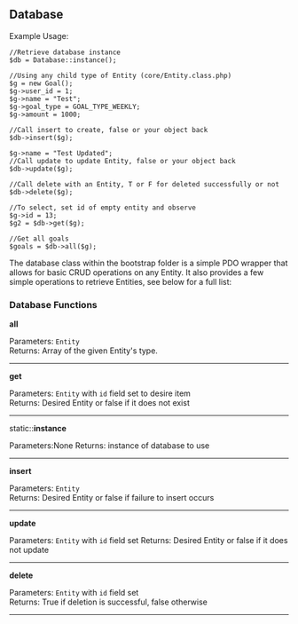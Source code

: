 Database
------------------------------------------------------------------------

Example Usage:

	
	//Retrieve database instance
	$db = Database::instance();
	
	//Using any child type of Entity (core/Entity.class.php)
	$g = new Goal();
	$g->user_id = 1;
	$g->name = "Test";
	$g->goal_type = GOAL_TYPE_WEEKLY;
	$g->amount = 1000;

	//Call insert to create, false or your object back
	$db->insert($g);

	$g->name = "Test Updated";
	//Call update to update Entity, false or your object back
	$db->update($g);

	//Call delete with an Entity, T or F for deleted successfully or not
	$db->delete($g);

	//To select, set id of empty entity and observe
	$g->id = 13;
	$g2 = $db->get($g);

	//Get all goals
	$goals = $db->all($g);


The database class within the bootstrap folder is a simple PDO wrapper 
that allows for basic CRUD operations on any Entity. It also provides a 
few simple operations to retrieve Entities, see below for a full list:


### Database Functions

**all**

Parameters: `Entity`  
Returns: Array of the given Entity's type. 

------------------------------------------------------------------------

**get**

Parameters: `Entity` with `id` field set to desire item  
Returns: Desired Entity or false if it does not exist

------------------------------------------------------------------------

static::**instance**

Parameters:None 
Returns: instance of database to use

------------------------------------------------------------------------

**insert**

Parameters: `Entity`  
Returns: Desired Entity or false if failure to insert occurs

------------------------------------------------------------------------

**update**

Parameters: `Entity` with `id` field set
Returns: Desired Entity or false if it does not update

------------------------------------------------------------------------

**delete**

Parameters: `Entity` with `id` field set  
Returns: True if deletion is successful, false otherwise

------------------------------------------------------------------------